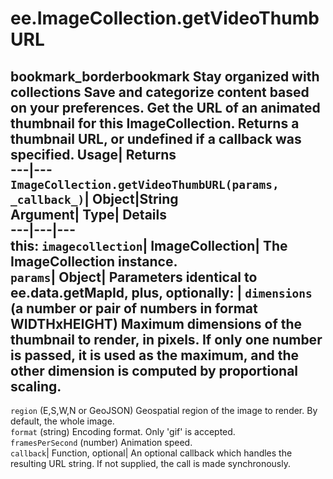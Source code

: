  
#  ee.ImageCollection.getVideoThumbURL 
bookmark_borderbookmark Stay organized with collections  Save and categorize content based on your preferences.
Get the URL of an animated thumbnail for this ImageCollection. 
Returns a thumbnail URL, or undefined if a callback was specified.
Usage| Returns  
---|---  
`ImageCollection.getVideoThumbURL(params,  _callback_)`| Object|String  
Argument| Type| Details  
---|---|---  
this: `imagecollection`| ImageCollection| The ImageCollection instance.  
`params`| Object| Parameters identical to ee.data.getMapId, plus, optionally:  | ` dimensions ` (a number or pair of numbers in format WIDTHxHEIGHT) Maximum dimensions of the thumbnail to render, in pixels. If only one number is passed, it is used as the maximum, and the other dimension is computed by proportional scaling.  
---  
` region ` (E,S,W,N or GeoJSON) Geospatial region of the image to render. By default, the whole image.  
` format ` (string) Encoding format. Only 'gif' is accepted.  
` framesPerSecond ` (number) Animation speed.  
`callback`| Function, optional| An optional callback which handles the resulting URL string. If not supplied, the call is made synchronously.  
